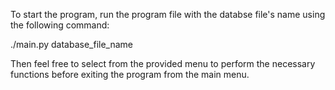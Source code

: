 To start the program, run the program file with the databse file's name using the following command:

./main.py database_file_name

Then feel free to select from the provided menu to perform the necessary functions before exiting the program from the main menu.

